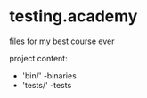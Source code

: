 # testing.academy
files for my best course ever

project content:

* 'bin/' -binaries
* 'tests/' -tests
